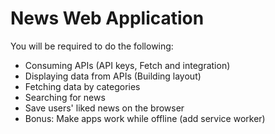 # News Web Application

You will be required to do the following:

- Consuming APIs (API keys, Fetch and integration)
- Displaying data from APIs (Building layout)
- Fetching data by categories
- Searching for news
- Save users' liked news on the browser 
- Bonus: Make apps work while offline (add service worker)

